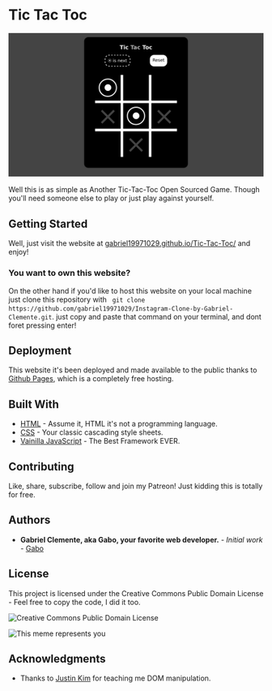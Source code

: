 # Tic Tac Toc 
![Web Mockup](Mockup.png) 



Well this is as simple as Another Tic-Tac-Toc Open Sourced Game. Though you'll need someone else to play or just play against yourself. 


## Getting Started

Well, just visit the website at [gabriel19971029.github.io/Tic-Tac-Toc/](https://gabriel19971029.github.io/Tic-Tac-Toc/) and enjoy! 

### You want to own this website?

On the other hand if you'd like to host this website on your local machine just clone this repository with ``` git clone https://github.com/gabriel19971029/Instagram-Clone-by-Gabriel-Clemente.git```. just copy and paste that command on your terminal, and dont foret pressing enter!

## Deployment

This website it's been deployed and made available to the public thanks to [Github Pages](https://github.com), which is a completely free hosting.

## Built With

* [HTML](https://html.com/) - Assume it, HTML it's not a programming language.
* [CSS](https://www.w3schools.com/css/css_intro.asp) - Your classic cascading style sheets. 
* [Vainilla JavaScript](http://vanilla-js.com/) - The Best Framework EVER.

## Contributing

  Like, share, subscribe, follow and join my Patreon! Just kidding this is totally for free. 

## Authors

* **Gabriel Clemente, aka Gabo, your favorite web developer.** - *Initial work* - [Gabo](https://github.com/gabriel19971029)

## License

This project is licensed under the Creative Commons Public Domain License - Feel free to copy the code, I did it too.

![Creative Commons Public Domain License](https://upload.wikimedia.org/wikipedia/commons/thumb/8/84/Public_Domain_Mark_button.svg/220px-Public_Domain_Mark_button.svg.png)

![This meme represents you](https://preview.redd.it/hwurhp7crzf81.png?auto=webp&s=3f230e79f360c9fbc9394e70ea72330391bf8f27)

## Acknowledgments

* Thanks to [Justin Kim](https://github.com/angle943) for teaching me DOM manipulation. 

